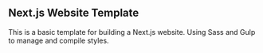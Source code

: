 ## Next.js Website Template

This is a basic template for building a Next.js website. Using Sass and Gulp to manage and compile styles.
